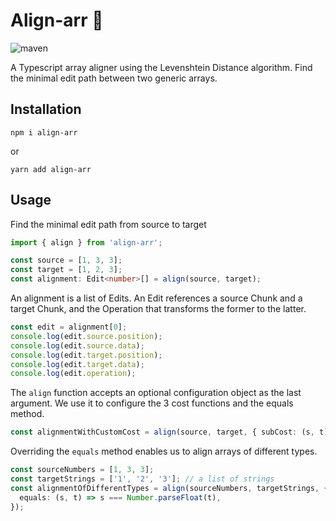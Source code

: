 # Align-arr 🍭
![maven](https://github.com/manzurola/align-arr/actions/workflows/node.js.yml/badge.svg)

A Typescript array aligner using the Levenshtein Distance algorithm. Find the minimal edit path between two generic arrays.


## Installation

```
npm i align-arr
```
or
```
yarn add align-arr
```

## Usage

Find the minimal edit path from source to target

```ts
import { align } from 'align-arr';

const source = [1, 3, 3];
const target = [1, 2, 3];
const alignment: Edit<number>[] = align(source, target);
```

An alignment is a list of Edits. An Edit references a source Chunk and a target Chunk, and the Operation that transforms the former to the latter.

```ts
const edit = alignment[0];
console.log(edit.source.position);
console.log(edit.source.data);
console.log(edit.target.position);
console.log(edit.target.data);
console.log(edit.operation);
```

The `align` function accepts an optional configuration object as the last argument.
We use it to configure the 3 cost functions and the equals method.

```ts
const alignmentWithCustomCost = align(source, target, { subCost: (s, t) => 10.0 });
```

Overriding the `equals` method enables us to align arrays of different types.

```ts
const sourceNumbers = [1, 3, 3];
const targetStrings = ['1', '2', '3']; // a list of strings
const alignmentOfDifferentTypes = align(sourceNumbers, targetStrings, {
  equals: (s, t) => s === Number.parseFloat(t),
});
```
